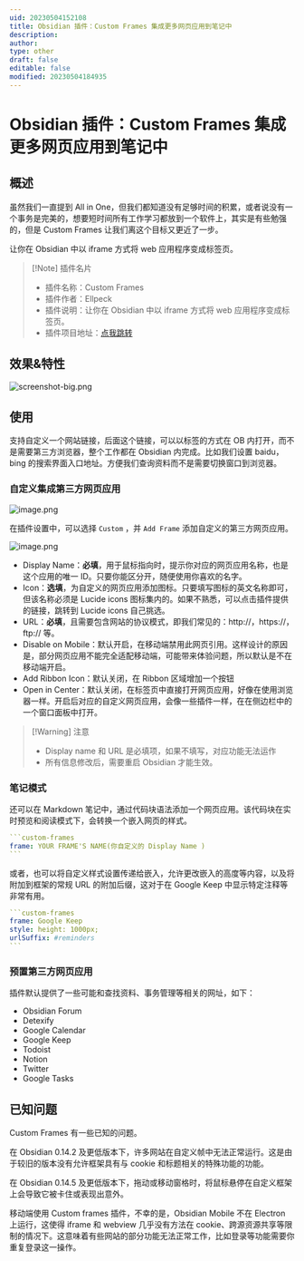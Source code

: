 ```yaml
---
uid: 20230504152108
title: Obsidian 插件：Custom Frames 集成更多网页应用到笔记中
description: 
author: 
type: other
draft: false
editable: false
modified: 20230504184935
---
```


# Obsidian 插件：Custom Frames 集成更多网页应用到笔记中

## 概述

虽然我们一直提到 All in One，但我们都知道没有足够时间的积累，或者说没有一个事务是完美的，想要短时间所有工作学习都放到一个软件上，其实是有些勉强的，但是 Custom Frames 让我们离这个目标又更近了一步。

让你在 Obsidian 中以 iframe 方式将 web 应用程序变成标签页。

> [!Note] 插件名片
> - 插件名称：Custom Frames
> - 插件作者：Ellpeck
> - 插件说明：让你在 Obsidian 中以 iframe 方式将 web 应用程序变成标签页。
> - 插件项目地址：[点我跳转](https://github.com/pjeby/pane-relief)

## 效果&特性

![screenshot-big.png](https://cdn.pkmer.cn/images/screenshot-big.png!pkmer)

## 使用

支持自定义一个网站链接，后面这个链接，可以以标签的方式在 OB 内打开，而不是需要第三方浏览器，整个工作都在 Obsidian 内完成。比如我们设置 baidu，bing 的搜索界面入口地址。方便我们查询资料而不是需要切换窗口到浏览器。

### 自定义集成第三方网页应用

![image.png](https://cdn.pkmer.cn/images/20230504154313.png!pkmer)

在插件设置中，可以选择 `Custom` ，并 `Add Frame` 添加自定义的第三方网页应用。

![image.png](https://cdn.pkmer.cn/images/20230504154729.png!pkmer)

- Display Name：**必填**，用于鼠标指向时，提示你对应的网页应用名称，也是这个应用的唯一 ID。只要你能区分开，随便使用你喜欢的名字。
- Icon：**选填**，为自定义的网页应用添加图标。只要填写图标的英文名称即可，但该名称必须是 Lucide icons 图标集内的。如果不熟悉，可以点击插件提供的链接，跳转到 Lucide icons 自己挑选。
- URL：**必填**，且需要包含网站的协议模式，即我们常见的：http://，https://，ftp:// 等。
- Disable on Mobile：默认开启，在移动端禁用此网页引用。这样设计的原因是，部分网页应用不能完全适配移动端，可能带来体验问题，所以默认是不在移动端开启。
- Add Ribbon Icon：默认关闭，在 Ribbon 区域增加一个按钮
- Open in Center：默认关闭，在标签页中直接打开网页应用，好像在使用浏览器一样。开启后对应的自定义网页应用，会像一些插件一样，在在侧边栏中的一个窗口面板中打开。

>[!Warning] 注意
>- Display name 和 URL 是必填项，如果不填写，对应功能无法运作
>- 所有信息修改后，需要重启 Obsidian 才能生效。

### 笔记模式

还可以在 Markdown 笔记中，通过代码块语法添加一个网页应用。该代码块在实时预览和阅读模式下，会转换一个嵌入网页的样式。

````YAML
```custom-frames
frame: YOUR FRAME'S NAME(你自定义的 Display Name )
```
````

或者，也可以将自定义样式设置传递给嵌入，允许更改嵌入的高度等内容，以及将附加到框架的常规 URL 的附加后缀，这对于在 Google Keep 中显示特定注释等非常有用。

````YAML
```custom-frames
frame: Google Keep
style: height: 1000px;
urlSuffix: #reminders
```
````

### 预置第三方网页应用

插件默认提供了一些可能和查找资料、事务管理等相关的网址，如下：

- Obsidian Forum
- Detexify
- Google Calendar
- Google Keep
- Todoist
- Notion
- Twitter
- Google Tasks

## 已知问题

Custom Frames 有一些已知的问题。

在 Obsidian 0.14.2 及更低版本下，许多网站在自定义帧中无法正常运行。这是由于较旧的版本没有允许框架具有与 cookie 和标题相关的特殊功能的功能。

在 Obsidian 0.14.5 及更低版本下，拖动或移动窗格时，将鼠标悬停在自定义框架上会导致它被卡住或表现出意外。

移动端使用 Custom frames 插件，不幸的是，Obsidian Mobile 不在 Electron 上运行，这使得 iframe 和 webview 几乎没有方法在 cookie、跨源资源共享等限制的情况下。这意味着有些网站的部分功能无法正常工作，比如登录等功能需要你重复登录这一操作。